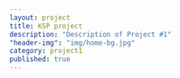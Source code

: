 ```yaml
---
layout: project
title: KSP project
description: "Description of Project #1"
"header-img": "img/home-bg.jpg"
category: project1
published: true
---
```


